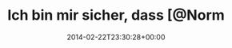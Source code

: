 ---
retweeted: false
source: <a href="http://twitter.com" rel="nofollow">Twitter Web Client</a>
entities:
  hashtags: []
  symbols: []
  user_mentions:
  - name: The Almighty Norma Jean
    screen_name: NormaJeanBand
    indices:
    - '25'
    - '39'
    id_str: '25266895'
    id: '25266895'
  urls: []
display_text_range:
- '0'
- '132'
favorite_count: '1'
id_str: '437368826146328576'
truncated: false
retweet_count: '0'
id: '437368826146328576'
created_at: Sat Feb 22 23:30:28 +0000 2014
favorited: false
full_text: "Ich bin mir sicher, dass [@NormaJeanBand](https://twitter.com/NormaJeanBand)
  beim Recording von Wrongdoers heimlich 48-saitige Gitarren verwendet hat. \n\nBreit
  wie Hulle."
lang: de
tags:
- pesos:twitter
date: '2014-02-22T23:30:28+00:00'
src: https://twitter.com/bascht/status/437368826146328576
original_url: https://twitter.com/bascht/status/437368826146328576
type: twitter_tweet
text: "Ich bin mir sicher, dass [@NormaJeanBand](https://twitter.com/NormaJeanBand)
  beim Recording von Wrongdoers heimlich 48-saitige Gitarren verwendet hat. \n\nBreit
  wie Hulle."
title: Ich bin mir sicher, dass [@Norm

---